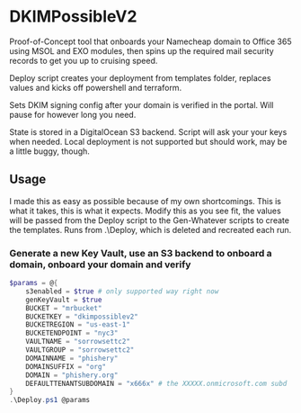 # DKIMPossibleV2
Proof-of-Concept tool that onboards your Namecheap domain to Office 365 using MSOL and EXO modules, then spins up the required mail security records to get you up to cruising speed. 

Deploy script creates your deployment from templates folder, replaces values and kicks off powershell and terraform.

Sets DKIM signing config after your domain is verified in the portal. Will pause for however long you need.

State is stored in a DigitalOcean S3 backend. Script will ask your your keys when needed. Local deployment is not supported but should work, may be a little buggy, though. 


## Usage
I made this as easy as possible because of my own shortcomings. This is what it takes, this is what it expects. Modify this as you see fit, the values will be passed from the Deploy script to the Gen-Whatever scripts to create the templates. Runs from .\Deploy\, which is deleted and recreated each run.

### Generate a new Key Vault, use an S3 backend to onboard a domain, onboard your domain and verify
```powershell
$params = @{
    s3enabled = $true # only supported way right now
    genKeyVault = $true
    BUCKET = "mrbucket"
    BUCKETKEY = "dkimpossiblev2"
    BUCKETREGION = "us-east-1"
    BUCKETENDPOINT = "nyc3"
    VAULTNAME = "sorrowsettc2"
    VAULTGROUP = "sorrowsettc2"    
    DOMAINNAME = "phishery"
    DOMAINSUFFIX = "org"
    DOMAIN = "phishery.org"
    DEFAULTTENANTSUBDOMAIN = "x666x" # the XXXXX.onmicrosoft.com subd
}
.\Deploy.ps1 @params
```

